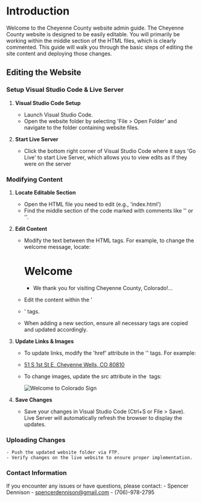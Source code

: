 # Introduction
Welcome to the Cheyenne County website admin guide. The Cheyenne County website is designed to be easily editable. You will primarily be working within the middle section of the HTML files, which is clearly commented. This guide will walk you through the basic steps of editing the site content and deploying those changes.

## Editing the Website

### Setup Visual Studio Code & Live Server
1. **Visual Studio Code Setup**
    - Launch Visual Studio Code.
    - Open the website folder by selecting 'File > Open Folder' and navigate to the folder containing website files.

2. **Start Live Server**
    - Click the bottom right corner of Visual Studio Code where it says 'Go Live' to start Live Server, which allows you to view edits as if they were on the server

### Modifying Content
1. **Locate Editable Section**
    - Open the HTML file you need to edit (e.g., 'index.html')
    - Find the middle section of the code marked with comments like '<!-- Home -->' or '<!-- About -->'.

2. **Edit Content**
    - Modify the text between the HTML tags. For example, to change the welcome message, locate:

        <h1>Welcome</h1>
        <ul>
            <li>We thank you for visiting Cheyenne County, Colorado!...</li>
        </ul>

    - Edit the content within the '<li>' tags.
    - When adding a new section, ensure all necessary tags are copied and updated accordingly.

3. **Update Links & Images**
    - To update links, modify the 'href' attribute in the '<a>' tags. For example:

        <li><a href="https://www.google.com/maps?q=51+S+1st+St+E,+Cheyenne+Wells,+CO+80810" target="_blank">51 S 1st St E, Cheyenne Wells, CO 80810</a></li>

    - To change images, update the src attribute in the <img> tags:

        <img src="/assets/images/welcome.jpeg" alt="Welcome to Colorado Sign">

4. **Save Changes**
    - Save your changes in Visual Studio Code (Ctrl+S or File > Save). Live Server will automatically refresh the browser to display the updates.
 
### Uploading Changes
    - Push the updated website folder via FTP.
    - Verify changes on the live website to ensure proper implementation.

### Contact Information
If you encounter any issues or have questions, please contact:
    - Spencer Dennison
    - spencerdennison@gmail.com
    - (706)-978-2795